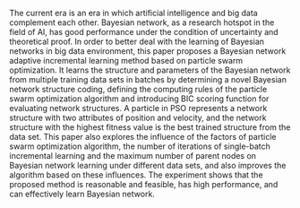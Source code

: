The current era is an era in which artificial intelligence and big data complement each other. Bayesian network, as a research hotspot in the field of AI, has good performance under the condition of uncertainty and theoretical proof. In order to better deal with the learning of Bayesian networks in big data environment, this paper proposes a Bayesian network adaptive incremental learning method based on particle swarm optimization. It learns the structure and parameters of the Bayesian network from multiple training data sets in batches by determining a novel Bayesian network structure coding, defining the computing rules of the particle swarm optimization algorithm and introducing BIC scoring function for evaluating network structures. A particle in PSO represents a network structure with two attributes of position and velocity, and the network structure with the highest fitness value is the best trained structure from the data set. This paper also explores the influence of the factors of particle swarm optimization algorithm, the number of iterations of single-batch incremental learning and the maximum number of parent nodes on Bayesian network learning under different data sets, and also improves the algorithm based on these influences. The experiment shows that the proposed method is reasonable and feasible, has high performance, and can effectively learn Bayesian network.
